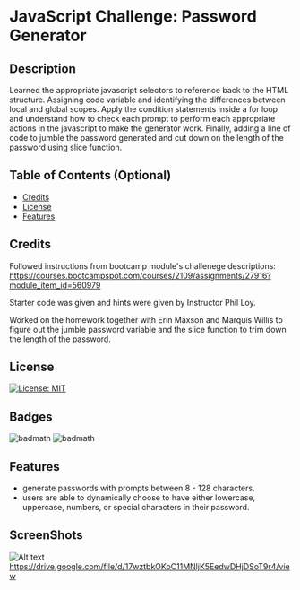# JavaScript Challenge: Password Generator

## Description

Learned the appropriate javascript selectors to reference back to the HTML structure. Assigning code variable and identifying the differences between local and global scopes. Apply the condition statements inside a for loop and understand how to check each prompt to perform each appropriate actions in the javascript to make the generator work. Finally, adding a line of code to jumble the password generated and cut down on the length of the password using slice function. 

## Table of Contents (Optional)

- [Credits](#credits)
- [License](#license)
- [Features](#features)

## Credits

Followed instructions from bootcamp module's challenege descriptions: 
https://courses.bootcampspot.com/courses/2109/assignments/27916?module_item_id=560979

Starter code was given and hints were given by Instructor Phil Loy. 

Worked on the homework together with Erin Maxson and Marquis Willis to figure out the jumble password variable and the slice function to trim down the length of the password. 

## License

[![License: MIT](https://img.shields.io/badge/License-MIT-yellow.svg)](https://opensource.org/licenses/MIT)

## Badges

![badmath](https://img.shields.io/badge/HTML-53.5%25-orange)
![badmath](https://img.shields.io/badge/CSS-46.5%25-purple)

## Features

- generate passwords with prompts between 8 - 128 characters.
- users are able to dynamically choose to have either lowercase, uppercase, numbers, or special characters in their password. 

## ScreenShots 
![Alt text](./Assets/Password%20Generator.gif)
https://drive.google.com/file/d/17wztbkOKoC11MNljK5EedwDHjDSoT9r4/view